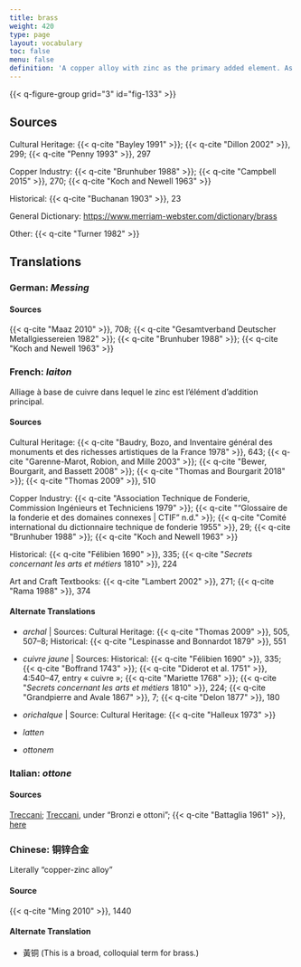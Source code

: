 ```yaml
---
title: brass
weight: 420
type: page
layout: vocabulary
toc: false
menu: false
definition: 'A copper alloy with zinc as the primary added element. As with bronzes, there are a wide variety of brass alloys.'
---
```


{{< q-figure-group grid="3" id="fig-133" >}}

## Sources

Cultural Heritage: {{< q-cite "Bayley 1991" >}}; {{< q-cite "Dillon 2002" >}}, 299; {{< q-cite "Penny 1993" >}}, 297

Copper Industry: {{< q-cite "Brunhuber 1988" >}}; {{< q-cite "Campbell 2015" >}}, 270; {{< q-cite "Koch and Newell 1963" >}}

Historical: {{< q-cite "Buchanan 1903" >}}, 23

General Dictionary: <https://www.merriam-webster.com/dictionary/brass>

Other: {{< q-cite "Turner 1982" >}}

## Translations

<div class="accordion">

### **German**: *Messing*

#### Sources

{{< q-cite "Maaz 2010" >}}, 708; {{< q-cite "Gesamtverband Deutscher Metallgiessereien 1982" >}}; {{< q-cite "Brunhuber 1988" >}}; {{< q-cite "Koch and Newell 1963" >}}

### **French**: *laiton*

Alliage à base de cuivre dans lequel le zinc est l’élément d’addition principal.

#### Sources

Cultural Heritage: {{< q-cite "Baudry, Bozo, and Inventaire général des monuments et des richesses artistiques de la France 1978" >}}, 643; {{< q-cite "Garenne-Marot, Robion, and Mille 2003" >}}; {{< q-cite "Bewer, Bourgarit, and Bassett 2008" >}}; {{< q-cite "Thomas and Bourgarit 2018" >}}; {{< q-cite "Thomas 2009" >}}, 510

Copper Industry: {{< q-cite "Association Technique de Fonderie, Commission Ingénieurs et Techniciens 1979" >}}; {{< q-cite "“Glossaire de la fonderie et des domaines connexes | CTIF” n.d." >}}; {{< q-cite "Comité international du dictionnaire technique de fonderie 1955" >}}, 29; {{< q-cite "Brunhuber 1988" >}}; {{< q-cite "Koch and Newell 1963" >}}

Historical: {{< q-cite "Félibien 1690" >}}, 335; {{< q-cite "*Secrets concernant les arts et métiers* 1810" >}}, 224

Art and Craft Textbooks: {{< q-cite "Lambert 2002" >}}, 271; {{< q-cite "Rama 1988" >}}, 374

#### Alternate Translations

- *archal* | Sources: Cultural Heritage: {{< q-cite "Thomas 2009" >}}, 505, 507–8; Historical: {{< q-cite "Lespinasse and Bonnardot 1879" >}}, 551

- *cuivre jaune* | Sources: Historical: {{< q-cite "Félibien 1690" >}}, 335; {{< q-cite "Boffrand 1743" >}}; {{< q-cite "Diderot et al. 1751" >}}, 4:540–47, entry « cuivre »; {{< q-cite "Mariette 1768" >}}; {{< q-cite "*Secrets concernant les arts et métiers* 1810" >}}, 224; {{< q-cite "Grandpierre and Avale 1867" >}}, 7; {{< q-cite "Delon 1877" >}}, 180

- *orichalque* | Source: Cultural Heritage: {{< q-cite "Halleux 1973" >}}

- *latten*

- *ottonem*

### **Italian**: *ottone*

#### Sources

[Treccani](http://www.treccani.it/vocabolario/ottone/); [Treccani](https://www.treccani.it/enciclopedia/fusione_%28Enciclopedia-Italiana%29/), under “Bronzi e ottoni”; {{< q-cite "Battaglia 1961" >}}, [here](http://www.gdli.it/pdf_viewer/Scripts/pdf.js/web/viewer.asp?file=/PDF/GDLI12/GDLI_12_ocr_295.pdf&parola=ottone)

### **Chinese**: 铜锌合金

Literally “copper-zinc alloy”

#### Source

{{< q-cite "Ming 2010" >}}, 1440

#### Alternate Translation

- 黃铜 (This is a broad, colloquial term for brass.)

</div>
